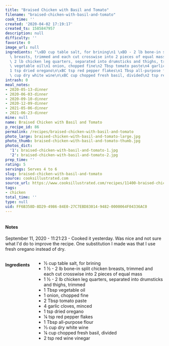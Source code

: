 ```yaml
---
title: "Braised Chicken with Basil and Tomato"
filename: "braised-chicken-with-basil-and-tomato"
cook_time: ''
created: '2020-04-02 17:19:17'
created_ts: 1585847957
description: null
difficulty: ''
favorite: 0
image_url: null
ingredients: "\xBD cup table salt, for brining\n1 \xBD - 2 lb bone-in split chicken\
  \ breasts, trimmed and each cut crosswise into 2 pieces of equal mass\n1 \xBD -\
  \ 2 lb chicken leg quarters, separated into drumsticks and thighs, trimmed\n1 Tbsp\
  \ vegetable oil\n1 onion, chopped fine\n2 Tbsp tomato paste\n4 garlic cloves, minced\n\
  1 tsp dried oregano\n\xBC tsp red pepper flakes\n1 Tbsp all-purpose flour\n\u2153\
  \ cup dry white wine\n\xBC cup chopped fresh basil, divided\n2 tsp red wine vinegar"
intrash: 0
meal_notes:
- 2020-05-13-dinner
- 2020-06-03-dinner
- 2020-09-10-dinner
- 2020-12-09-dinner
- 2021-05-06-dinner
- 2021-06-23-dinner
mine: null
name: Braised Chicken with Basil and Tomato
p_recipe_id: 86
permalink: /recipes/braised-chicken-with-basil-and-tomato
photo_large: braised-chicken-with-basil-and-tomato-large.jpg
photo_thumb: braised-chicken-with-basil-and-tomato-thumb.jpg
photos_dict:
  '1': braised-chicken-with-basil-and-tomato-1.jpg
  '2': braised-chicken-with-basil-and-tomato-2.jpg
prep_time: ''
rating: 5
servings: Serves 4 to 6
slug: braised-chicken-with-basil-and-tomato
source: cooksillustrated.com
source_url: https://www.cooksillustrated.com/recipes/11400-braised-chicken-with-basil-and-tomato?incode=MCSCM00L0&ref=new_search_experience_19
tags:
- chicken
total_time: ''
type: null
uid: FF6B358D-8D29-4986-84E0-27C7EBD83014-9482-0000064F04336AC0
---
```

<div class="large-8 medium-7 columns" id="writeup">		<div id="notes"><h4>Notes</h4>
<div class="box box-notes"><p>September 11, 2020 - 11:21:23 - Cooked it yesterday. Was nice and not sure what I'd do to improve the recipe. One substitution I made was that I use fresh oregano instead of dry.</p>
</div></div>	</div><!-- #writeup -->
</div><!-- #row-one -->
<div class="row" id="row-two">	<div class="medium-4 small-5 columns" id="ingredients"><h4>Ingredients</h4><div class="box box-ingredients content"><ul>
<li>½ cup table salt, for brining</li>
<li>1 ½ - 2 lb bone-in split chicken breasts, trimmed and each cut crosswise into 2 pieces of equal mass</li>
<li>1 ½ - 2 lb chicken leg quarters, separated into drumsticks and thighs, trimmed</li>
<li>1 Tbsp vegetable oil</li>
<li>1 onion, chopped fine</li>
<li>2 Tbsp tomato paste</li>
<li>4 garlic cloves, minced</li>
<li>1 tsp dried oregano</li>
<li>¼ tsp red pepper flakes</li>
<li>1 Tbsp all-purpose flour</li>
<li>⅓ cup dry white wine</li>
<li>¼ cup chopped fresh basil, divided</li>
<li>2 tsp red wine vinegar</li>
</ul>
</div>	</div>	<div class="medium-6 small-7 columns" id="directions">	</div>